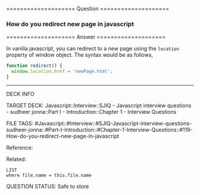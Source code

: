 ==================== Question ====================  

### How do you redirect new page in javascript  

==================== Answer ====================  

In vanilla javascript, you can redirect to a new page using the `location`
property of window object. The syntax would be as follows,

```javascript
function redirect() {
  window.location.href = 'newPage.html';
}
```

---

DECK INFO

TARGET DECK: Javascript::Interview::SJIQ - Javascript interview questions -
sudheer jonna::Part I - Introduction::Chapter 1 - Interview Questions

FILE TAGS:
#Javascript::#Interview::#SJIQ-Javascript-interview-questions-sudheer-jonna::#Part-I-Introduction::#Chapter-1-Interview-Questions::#119-How-do-you-redirect-new-page-in-javascript

Reference:

Related:

```dataview
LIST
where file.name = this.file.name
```

QUESTION STATUS: Safe to store
